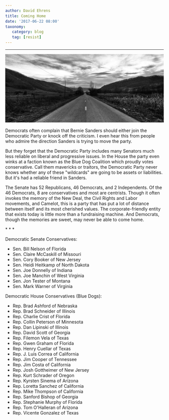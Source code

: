 ```yaml
---
author: David Ehrens
title: Coming Home
date: '2017-06-22 08:00'
taxonomy:
   category: blog
   tag: [resist]
---
```

---

![](home.jpg)

Democrats often complain that Bernie Sanders should either join the Democratic Party or knock off the criticism. I even hear this from people who admire the direction Sanders is trying to move the party.

But they forget that the Democratic Party includes many Senators much less reliable on liberal and progressive issues. In the House the party even winks at a faction known as the Blue Dog Coalition which proudly votes conservative. Call them mavericks or traitors, the Democratic Party never knows whether any of these "wildcards" are going to be assets or liabilities. But it's had a reliable friend in Sanders.

The Senate has 52 Republicans, 46 Democrats, and 2 Independents. Of the 46 Democrats, 8 are conservatives and most are centrists. Though it often invokes the memory of the New Deal, the Civil Rights and Labor movements, and Camelot, this is a party that has put a lot of distance between itself and its most cherished values. The corporate-friendly entity that exists today is little more than a fundraising machine. And Democrats, though the memories are sweet, may never be able to come home.

\* \* \*

Democratic Senate Conservatives:

- Sen. Bill Nelson of Florida
- Sen. Claire McCaskill of Missouri
- Sen. Cory Booker of New Jersey
- Sen. Heidi Heitkamp of North Dakota
- Sen. Joe Donnelly of Indiana
- Sen. Joe Manchin of West Virginia
- Sen. Jon Tester of Montana
- Sen. Mark Warner of Virginia

Democratic House Conservatives (Blue Dogs):

- Rep. Brad Ashford of Nebraska
- Rep. Brad Schneider of Illinois
- Rep. Charlie Crist of Florida
- Rep. Collin Peterson of Minnesota
- Rep. Dan Lipinski of Illinois
- Rep. David Scott of Georgia
- Rep. Filemon Vela of Texas
- Rep. Gwen Graham of Florida
- Rep. Henry Cuellar of Texas
- Rep. J. Luis Correa of California
- Rep. Jim Cooper of Tennessee
- Rep. Jim Costa of California
- Rep. Josh Gottheimer of New Jersey
- Rep. Kurt Schrader of Oregon
- Rep. Kyrsten Sinema of Arizona
- Rep. Loretta Sanchez of California
- Rep. Mike Thompson of California
- Rep. Sanford Bishop of Georgia
- Rep. Stephanie Murphy of Florida
- Rep. Tom O'Halleran of Arizona
- Rep. Vicente Gonzalez of Texas

